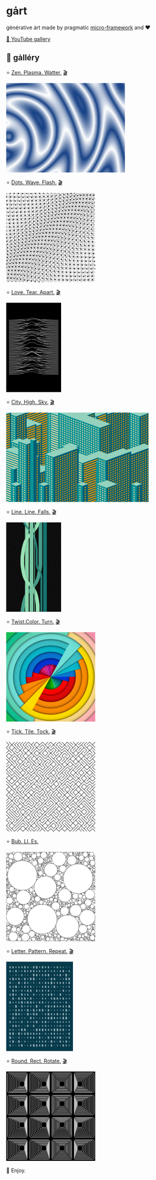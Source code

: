 # gȧrt

gënérative ȧrt made by pragmatic [micro-framework](gartwork/README.md) and ❤️

[🎥 YouTube gallery](https://www.youtube.com/watch?v=wbcpgElKq7E&list=PLKevVk1K8oXF_GrdsGHjeOuuSkpZXq5ps)

## 🍭 gȧlléry

⭐️ [Zen. Plasma. Watter.](arts/plasma/README.md) [🎬](https://youtu.be/wbcpgElKq7E)

<img src="arts/plasma/plasma.png" height="240px">

⭐️ [Dots. Wave. Flash.](arts/circledots/README.md) [🎬](https://youtube.com/shorts/kVAayKYXRTE?feature=share)

<img src="arts/circledots/circledots.png" height="240px">

⭐️ [Love. Tear. Apart.](arts/joydiv/README.md) [🎬](https://youtube.com/shorts/U9aAmfEqzNw?feature=share)

<img src="arts/joydiv/joydiv.png" height="240px">

⭐️ [City. High. Sky.](arts/skyscraper/README.md) [🎬](https://youtu.be/RfkeQ4tyilQ)

<img src="arts/skyscraper/skyscraper.png" height="240px">

⭐️ [Line. Line. Falls.](arts/falllines/README.md) [🎬](https://youtube.com/shorts/TfrEu3_NyOE?feature=share)

<img src="arts/falllines/falllines.png" height="240px">

⭐️ [Twist.Color. Turn.](arts/kaleiircle/README.md) [🎬](https://youtube.com/shorts/Wz81MnR1rKU?feature=share)

<img src="arts/kaleiircle/kaleiircle.png" height="240px">

⭐️ [Tick. Tile. Tock.](arts/ticktiletock/README.md) [🎬](https://youtube.com/shorts/PF235oh5Gds?feature=share)

<img src="arts/ticktiletock/ticktiletock.png" height="240px">

⭐️ [Bub. Ll. Es.](arts/bubbles/README.md)

<img src="arts/bubbles/Bubbles2.png" width="240">

⭐️ [Letter. Pattern. Repeat.](arts/lettero/README.md) [🎬](https://youtube.com/shorts/MLd-ai_lOBU?feature=share)

<img src="arts/lettero/lettero.png" height="240px">

⭐️ [Round. Rect. Rotate.](arts/roundrects/README.md) [🎬](https://youtube.com/shorts/i0cVxjT9K4Q?feature=share)

<img src="arts/roundrects/roundrects.png" height="240px">

🧧 Enjoy.

